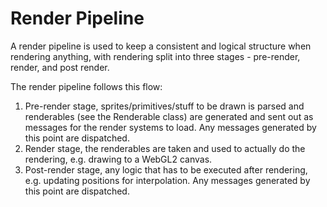 # Render Pipeline

A render pipeline is used to keep a consistent and logical structure when rendering anything, with rendering split
into three stages - pre-render, render, and post render.

The render pipeline follows this flow:

1. Pre-render stage, sprites/primitives/stuff to be drawn is parsed and renderables (see the Renderable class) are
generated and sent out as messages for the render systems to load. Any messages generated by this point are dispatched.
2. Render stage, the renderables are taken and used to actually do the rendering, e.g. drawing to a WebGL2 canvas.
3. Post-render stage, any logic that has to be executed after rendering, e.g. updating positions for interpolation. Any
messages generated by this point are dispatched.
